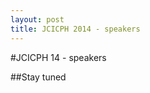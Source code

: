 ```yaml
---
layout: post
title: JCICPH 2014 - speakers
---
```

#JCICPH 14 - speakers


##Stay tuned
<!--
_Name &amp; Title, Company_




<h2> Keynote - To be announced - Stay tuned</h2>

_Name &amp; Title, Company_



<h2> Exciting speaker - To be announced </h2>

_Name &amp; Title, Company_


<h2> Exciting speaker - To be announced</h2>

_Name &amp; Title, Company_


-->
